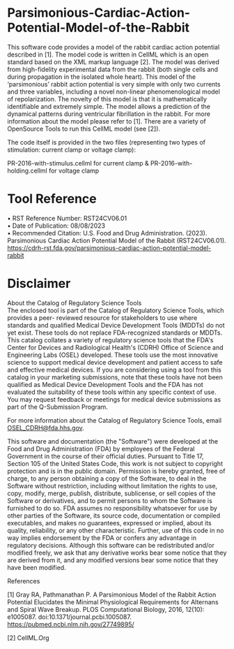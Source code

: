 # Parsimonious-Cardiac-Action-Potential-Model-of-the-Rabbit
This software code provides a model of the rabbit cardiac action potential described in [1]. The model code is written in CellML which is an open standard based on the XML markup language [2]. The model was derived from high-fidelity experimental data from the rabbit (both single cells and during propagation in the isolated whole heart). This model of the ‘parsimonious’ rabbit action potential is very simple with only two currents and three variables, including a novel non-linear phenomenological model of repolarization. The novelty of this model is that it is mathematically identifiable and extremely simple. The model allows a prediction of the dynamical patterns during ventricular fibrillation in the rabbit. For more information about the model please refer to [1]. There are a variety of OpenSource Tools to run this CellML model (see [2]).

The code itself is provided in the two files (representing two types of stimulation: current clamp or voltage clamp):

PR-2016-with-stimulus.cellml for current clamp & PR-2016-with-holding.cellml for voltage clamp

# Tool Reference
•	RST Reference Number: RST24CV06.01  
•	Date of Publication: 08/08/2023  
•	Recommended Citation: U.S. Food and Drug Administration. (2023). Parsimonious Cardiac Action Potential Model of the Rabbit (RST24CV06.01). https://cdrh-rst.fda.gov/parsimonious-cardiac-action-potential-model-rabbit  

# Disclaimer
About the Catalog of Regulatory Science Tools  
The enclosed tool is part of the Catalog of Regulatory Science Tools, which provides a peer- reviewed resource for stakeholders to use where standards and qualified Medical Device Development Tools (MDDTs) do not yet exist. These tools do not replace FDA-recognized standards or MDDTs. This catalog collates a variety of regulatory science tools that the FDA's Center for Devices and Radiological Health's (CDRH) Office of Science and Engineering Labs (OSEL) developed. These tools use the most innovative science to support medical device development and patient access to safe and effective medical devices. If you are considering using a tool from this catalog in your marketing submissions, note that these tools have not been qualified as Medical Device Development Tools and the FDA has not evaluated the suitability of these tools within any specific context of use. You may request feedback or meetings for medical device submissions as part of the Q-Submission Program.  

For more information about the Catalog of Regulatory Science Tools, email OSEL_CDRH@fda.hhs.gov.  


This software and documentation (the "Software") were developed at the Food and Drug Administration (FDA) by employees of the Federal Government in the course of their official duties. Pursuant to Title 17, Section 105 of the United States Code, this work is not subject to copyright protection and is in the public domain. Permission is hereby granted, free of charge, to any person obtaining a copy of the Software, to deal in the Software without restriction, including without limitation the rights to use, copy, modify, merge, publish, distribute, sublicense, or sell copies of the Software or derivatives, and to permit persons to whom the Software is furnished to do so. FDA assumes no responsibility whatsoever for use by other parties of the Software, its source code, documentation or compiled executables, and makes no guarantees, expressed or implied, about its quality, reliability, or any other characteristic. Further, use of this code in no way implies endorsement by the FDA or confers any advantage in regulatory decisions. Although this software can be redistributed and/or modified freely, we ask that any derivative works bear some notice that they are derived from it, and any modified versions bear some notice that they have been modified.

References

[1] Gray RA, Pathmanathan P. A Parsimonious Model of the Rabbit Action Potential Elucidates the Minimal Physiological Requirements for Alternans and Spiral Wave Breakup. PLOS Computational Biology, 2016, 12(10): e1005087. doi:10.1371/journal.pcbi.1005087. https://pubmed.ncbi.nlm.nih.gov/27749895/

[2] CellML.Org


